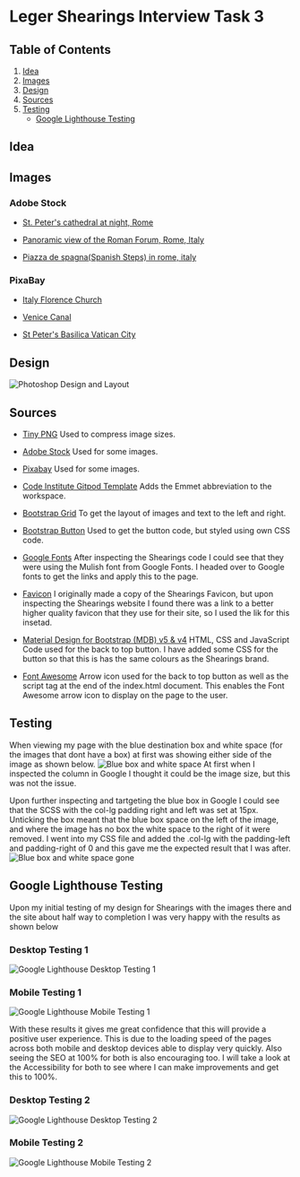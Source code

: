 # Leger Shearings Interview Task 3

## Table of Contents
1. [Idea](#idea)
2. [Images](#Images)
3. [Design](#design)
4. [Sources](#sources)
5. [Testing](#testing)
    * [Google Lighthouse Testing](#google-lighthouse-testing)


## Idea




## Images
### Adobe Stock
* [St. Peter's cathedral at night, Rome](https://stock.adobe.com/uk/images/st-peter-s-cathedral-at-night-rome/44298623)

* [Panoramic view of the Roman Forum, Rome, Italy](https://stock.adobe.com/uk/images/panoramic-view-of-the-roman-forum-rome-italy/179316308)

* [Piazza de spagna(Spanish Steps) in rome, italy](https://stock.adobe.com/uk/images/piazza-de-spagna-spanish-steps-in-rome-italy/276263924)

### PixaBay

* [Italy Florence Church](https://pixabay.com/photos/italy-florence-church-tuscany-4256018/)

* [Venice Canal](https://pixabay.com/photos/venice-italy-city-urban-travel-2686292/)

* [St Peter's Basilica Vatican City](https://pixabay.com/photos/rome-st-peter-s-basilica-vatican-5778178/)


## Design
![Photoshop Design and Layout](assets/design/shearings-destination-page-andrew-harding.jpg)



## Sources
* [Tiny PNG](https://tinypng.com/) Used to compress image sizes.

* [Adobe Stock](https://stock.adobe.com/uk/) Used for some images.

* [Pixabay](https://pixabay.com/) Used for some images.

* [Code Institute Gitpod Template](https://github.com/Code-Institute-Org/gitpod-full-template) Adds the Emmet abbreviation to the workspace. 

* [Bootstrap Grid](https://getbootstrap.com/docs/4.0/layout/grid/) To get the layout of images and text to the left and right.

* [Bootstrap Button](https://getbootstrap.com/docs/4.0/components/buttons/) Used to get the button code, but styled using own CSS code.

* [Google Fonts](https://fonts.google.com/specimen/Mulish?query=mulish) After inspecting the Shearings code I could see that they were using the Mulish font from Google Fonts. I headed over to Google fonts to get the links and apply this to the page.

* [Favicon](https://shearings.imgix.net/Content/Shearings/images/favicons/apple-touch-icon.png) I originally made a copy of the Shearings Favicon, but upon inspecting the Shearings website I found there was a link to a better higher quality favicon that they use for their site, so I used the lik for this insetad.

* [Material Design for Bootstrap (MDB) v5 & v4](https://mdbootstrap.com/docs/standard/extended/back-to-top/) HTML, CSS and JavaScript Code used for the back to top button. I have added some CSS for the button so that this is has the same colours as the Shearings brand.

* [Font Awesome](https://fontawesome.com/icons/arrow-up?s=regular&f=classic) Arrow icon used for the back to top button as well as the script tag at the end of the index.html document. This enables the Font Awesome arrow icon to display on the page to the user.


## Testing
When viewing my page with the blue destination box and white space (for the images that dont have a box) at first  was showing either side of the image as shown below. 
![Blue box and white space](assets/images/testing/before-col-lg-targeted.jpg)
At first when I inspected the column in Google I thought it could be the image size, but this was not the issue.

Upon further inspecting and tartgeting the blue box in Google I could see that the SCSS with the col-lg padding right and left was set at 15px. Unticking the box meant that the blue box space on the left of the image, and where the image has no box the white space to the right of it were removed. I went into my CSS file and added the .col-lg with the padding-left and padding-right of 0 and this gave me the expected result that I was after.
![Blue box and white space gone](assets/images/testing/col-lg.jpg)

## Google Lighthouse Testing
Upon my initial testing of my design for Shearings with the images there and the site about half way to completion I was very happy with the results as shown below

### Desktop Testing 1
![Google Lighthouse Desktop Testing 1](assets/images/testing/desktop-lighthouse-testing-1.jpg)

### Mobile Testing 1
![Google Lighthouse Mobile Testing 1](assets/images/testing/mobile-lighthouse-testing-1.jpg)

With these results it gives me great confidence that this will provide a positive user experience. This is due to the loading speed of the pages across both mobile and desktop devices able to display very quickly. Also seeing the SEO at 100% for both is also encouraging too. I will take a look at the Accessibility for both to see where I can make improvements and get this to 100%.

### Desktop Testing 2
![Google Lighthouse Desktop Testing 2]()

### Mobile Testing 2
![Google Lighthouse Mobile Testing 2]()